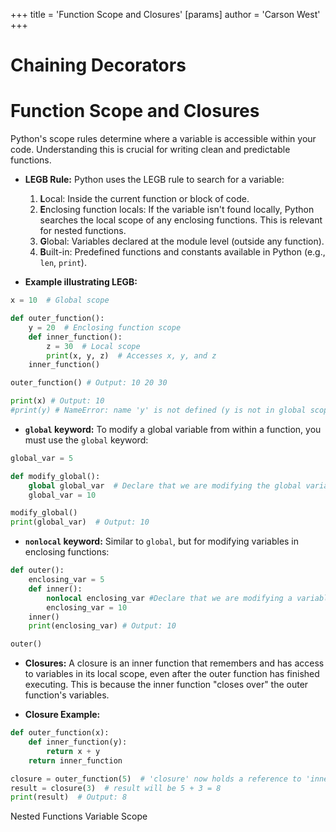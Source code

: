 +++
 title = 'Function Scope and Closures'
[params]
	author = 'Carson West'
+++
# Chaining Decorators
# Function Scope and Closures 
Python's scope rules determine where a variable is accessible within your code.  Understanding this is crucial for writing clean and predictable functions.

* **LEGB Rule:** Python uses the LEGB rule to search for a variable:

    1. **L**ocal: Inside the current function or block of code.
    2. **E**nclosing function locals: If the variable isn't found locally, Python searches the local scope of any enclosing functions. This is relevant for nested functions.
    3. **G**lobal: Variables declared at the module level (outside any function).
    4. **B**uilt-in: Predefined functions and constants available in Python (e.g., `len`, `print`).


* **Example illustrating LEGB:**

```python
x = 10  # Global scope

def outer_function():
    y = 20  # Enclosing function scope
    def inner_function():
        z = 30  # Local scope
        print(x, y, z)  # Accesses x, y, and z
    inner_function()

outer_function() # Output: 10 20 30

print(x) # Output: 10
#print(y) # NameError: name 'y' is not defined (y is not in global scope)
```


* **`global` keyword:** To modify a global variable from within a function, you must use the `global` keyword:

```python
global_var = 5

def modify_global():
    global global_var  # Declare that we are modifying the global variable
    global_var = 10

modify_global()
print(global_var)  # Output: 10
```


* **`nonlocal` keyword:**  Similar to `global`, but for modifying variables in enclosing functions:

```python
def outer():
    enclosing_var = 5
    def inner():
        nonlocal enclosing_var #Declare that we are modifying a variable in the enclosing scope
        enclosing_var = 10
    inner()
    print(enclosing_var) # Output: 10

outer()
```

* **Closures:** A closure is an inner function that remembers and has access to variables in its local scope, even after the outer function has finished executing.  This is because the inner function "closes over" the outer function's variables.


* **Closure Example:**

```python
def outer_function(x):
    def inner_function(y):
        return x + y
    return inner_function

closure = outer_function(5)  # 'closure' now holds a reference to 'inner_function' with x=5
result = closure(3)  # result will be 5 + 3 = 8
print(result)  # Output: 8
```


Nested Functions
Variable Scope

